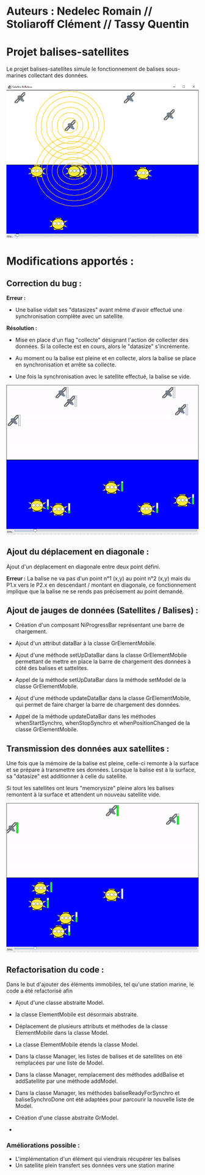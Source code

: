 
# Auteurs : Nedelec Romain // Stoliaroff Clément // Tassy Quentin

# Projet balises-satellites
Le projet balises-satellites simule le fonctionnement de balises sous-marines collectant des données.

![alt text](./screenshots/ancienneVersion.png "img1")

# Modifications apportés :
## Correction du bug : 

**Erreur :**

- Une balise vidait ses "datasizes" avant même d'avoir effectué une synchronisation complète avec un satellite.

**Résolution :**

- Mise en place d'un flag "collecte" désignant l'action de collecter des données. Si la collecte est en cours, alors le "datasize" s'incrémente.

- Au moment ou la balise est pleine et en collecte, alors la balise se place en synchronisation et arrête sa collecte. 

- Une fois la synchronisation avec le satellite effectué, la balise se vide.

![alt text](./screenshots/satellites-balises.gif "img2")

## Ajout du déplacement en diagonale :
Ajout d'un déplacement en diagonale entre deux point défini.

**Erreur :**
La balise ne va pas d'un point n°1 (x,y) au point n°2 (x,y) mais du P1.x vers le P2.x en descendant / montant en diagonale, ce fonctionnement implique que la balise ne se rends pas précisement au point demandé.

## Ajout de jauges de données (Satellites / Balises) :

- Création d'un composant NiProgressBar représentant une barre de chargement.

- Ajout d'un attribut dataBar à la classe GrElementMobile.

- Ajout d'une méthode setUpDataBar dans la classe GrElementMobile permettant de mettre en place la barre de chargement des données à côté des balises et sattelites.

- Appel de la méthode setUpDataBar dans la méthode setModel de la classe GrElementMobile.

- Ajout d'une méthode updateDataBar dans la classe GrElementMobile, qui permet de faire charger la barre de chargement des données.

- Appel de la méthode updateDataBar dans les méthodes whenStartSynchro, whenStopSynchro et whenPositionChanged de la classe GrElementMobile.

## Transmission des données aux satellites :
Une fois que la mémoire de la balise est pleine, celle-ci remonte à la surface et se prépare à transmettre ses données. Lorsque la balise est à la surface, sa "datasize" est additionner à celle du satellite.

Si tout les satellites ont leurs "memorysize" pleine alors les balises remontent à la surface et attendent un nouveau satellite vide. 

![alt text](./screenshots/fullmemory.gif "img3")

## Refactorisation du code :

Dans le but d'ajouter des éléments immobiles, tel qu'une station marine,  le code a été refactorisé afin

- Ajout d'une classe abstraite Model.

- la classe ElementMobile est désormais abstraite.

- Déplacement de plusieurs attributs et méthodes de la classe ElementMobile dans la classe Model.

- La classe ElementMobile étends la classe Model.

- Dans la classe Manager, les listes de balises et de satellites on été remplacées par une liste de Model.

- Dans la classe Manager, remplacement des méthodes addBalise et addSatellite par une méthode addModel.

- Dans la classe Manager, les méthodes baliseReadyForSynchro et baliseSynchroDone ont été adaptées pour parcourir la nouvelle liste de Model.

- Création d'une classe abstraite GrModel.

- 

### Améliorations possible :
- L'implémentation d'un élément qui viendrais récupérer les balises
- Un satellite plein transfert ses données vers une station marine
